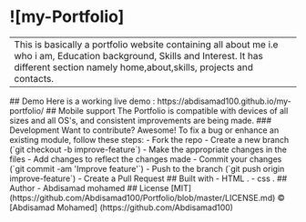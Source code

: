 # ![my-Portfolio]
<table>
<tr>
<td>
  This is basically a portfolio website containing all about me i.e who i am, Education background, Skills and Interest. It has different section namely home,about,skills, projects and contacts.
</td>
</tr>
</table>
## Demo
Here is a working live demo :  https://abdisamad100.github.io/my-portfolio/
## Mobile support
The Portfolio is compatible with devices of all sizes and all OS's, and consistent improvements are being made.
### Development
Want to contribute? Awesome!
To fix a bug or enhance an existing module, follow these steps:
- Fork the repo
- Create a new branch (`git checkout -b improve-feature`)
- Make the appropriate changes in the files
- Add changes to reflect the changes made
- Commit your changes (`git commit -am 'Improve feature'`)
- Push to the branch (`git push origin improve-feature`)
- Create a Pull Request
## Built with
-  HTML .
-  css .
## Author
- Abdisamad mohamed
## License
[MIT](https://github.com/Abdisamad100/Portfolio/blob/master/LICENSE.md)
 © [Abdisamad Mohamed] (https://github.com/Abdisamad100)